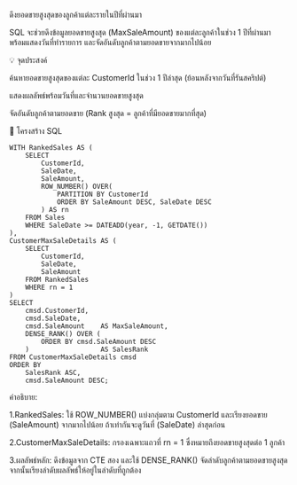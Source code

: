 ดึงยอดขายสูงสุดของลูกค้าแต่ละรายในปีที่ผ่านมา

SQL จะช่วยดึงข้อมูลยอดขายสูงสุด (MaxSaleAmount) ของแต่ละลูกค้าในช่วง 1 ปีที่ผ่านมา พร้อมแสดงวันที่ทำรายการ และจัดอันดับลูกค้าตามยอดขายจากมากไปน้อย

💡 จุดประสงค์

ค้นหายอดขายสูงสุดของแต่ละ CustomerId ในช่วง 1 ปีล่าสุด (ย้อนหลังจากวันที่รันสคริปต์)

แสดงผลลัพธ์พร้อมวันที่และจำนวนยอดขายสูงสุด

จัดอันดับลูกค้าตามยอดขาย (Rank สูงสุด = ลูกค้าที่มียอดขายมากที่สุด)

🔧 โครงสร้าง SQL

```
WITH RankedSales AS (
    SELECT
        CustomerId,
        SaleDate,
        SaleAmount,
        ROW_NUMBER() OVER(
            PARTITION BY CustomerId
            ORDER BY SaleAmount DESC, SaleDate DESC
        ) AS rn
    FROM Sales
    WHERE SaleDate >= DATEADD(year, -1, GETDATE())
),
CustomerMaxSaleDetails AS (
    SELECT
        CustomerId,
        SaleDate,
        SaleAmount
    FROM RankedSales
    WHERE rn = 1
)
SELECT
    cmsd.CustomerId,
    cmsd.SaleDate,
    cmsd.SaleAmount    AS MaxSaleAmount,
    DENSE_RANK() OVER (
        ORDER BY cmsd.SaleAmount DESC
    )                  AS SalesRank
FROM CustomerMaxSaleDetails cmsd
ORDER BY
    SalesRank ASC,
    cmsd.SaleAmount DESC;
```

คำอธิบาย:

1.RankedSales: ใช้ ROW_NUMBER() แบ่งกลุ่มตาม CustomerId และเรียงยอดขาย (SaleAmount) จากมากไปน้อย ถ้าเท่ากันจะดูวันที่ (SaleDate) ล่าสุดก่อน

2.CustomerMaxSaleDetails: กรองเฉพาะแถวที่ rn = 1 ซึ่งหมายถึงยอดขายสูงสุดต่อ 1 ลูกค้า

3.ผลลัพธ์หลัก: ดึงข้อมูลจาก CTE สอง และใช้ DENSE_RANK() จัดลำดับลูกค้าตามยอดขายสูงสุด จากนั้นเรียงลำดับผลลัพธ์ให้อยู่ในลำดับที่ถูกต้อง

